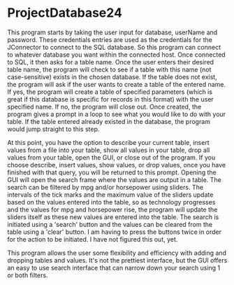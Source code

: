 # ProjectDatabase24
This program starts by taking the user input for database, userName and password. These credentials entries are used as the credentials for the JConnector to connect to the SQL database.
So this program can connect to whatever database you want within the connected host. Once connected to SQL, it then asks for a table name. Once the user enters their desired table name, the program will check to see if a table with this name (not case-sensitive) exists in the chosen database. If the table does not exist, the program will ask if the user wants to create a table of the entered name. If yes, the program will create a table of specified parameters (which is great if this database is specific for records in this format) with the user specified name. If no, the program will close out. Once created, the program gives a prompt in a loop to see what you would like to do with your table. If the table entered already existed in the database, the program would jump straight to this step. 

At this point, you have the option to describe your current table, insert values from a file into your table, show all values in your table, drop all values from your table, open the GUI, or close out of the program. If you choose describe, insert values, show values, or drop values, once you have finished with that query, you will be returned to this prompt. Opening the GUI will open the search frame where the values are output in a table. The search can be filtered by mpg and/or horsepower using sliders. The intervals of the tick marks and the maximum value of the sliders update based on the values entered into the table, so as technology progresses and the values for mpg and horsepower rise, the program will update the sliders itself as these new values are entered into the table. The search is initiated using a 'search' button and the values can be cleared from the table using a 'clear' button. I am having to press the buttons twice in order for the action to be initiated. I have not figured this out, yet.

This program allows the user some flexibility and efficiency with adding and dropping tables and values. It's not the prettiest interface, but the GUI offers an easy to use search interface that can narrow down your search using 1 or both filters.
